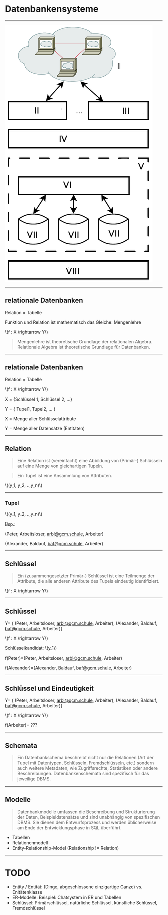 # Datenbankensysteme

---

![Übersicht über DBS](./06_Datenbanken_DBMS_Uebersicht.png)

---

## relationale Datenbanken

Relation = Tabelle

Funktion und Relation ist mathematisch das Gleiche: Mengenlehre

\\(f : X \rightarrow Y\\)

> Mengenlehre ist theoretische Grundlage der relationalen Algebra. 
> Relationale Algebra ist theoretische Grundlage für Datenbanken.

---

## relationale Datenbanken

Relation = Tabelle

\\(f : X \rightarrow Y\\)

X = {Schlüssel 1, Schlüssel 2, ...}

Y = { Tupel1, Tupel2, ... }

X = Menge aller Schlüsselattribute

Y = Menge aller Datensätze (Entitäten)

---

## Relation

> Eine Relation ist (vereinfacht) eine Abbildung von (Primär-) Schlüsseln auf eine Menge von gleichartigen Tupeln. 

> Ein Tupel ist eine Ansammlung von Attributen.

\\(\(y_1, y_2, ..,y_n\)\\)

---

### Tupel

\\(\(y_1, y_2, ..,y_n\)\\)

Bsp.:

(Peter, Arbeitsloser, arbl@gcm.schule, Arbeiter)

(Alexander, Baldauf, baf@gcm.schule, Arbeiter)

---

## Schlüssel

> Ein (zusammengesetzter Primär-) Schlüssel ist eine Teilmenge der Attribute, die alle anderen Attribute des Tupels eindeutig identifiziert.

\\(f : X \rightarrow Y\\)

---

## Schlüssel

Y= { (Peter, Arbeitsloser, arbl@gcm.schule, Arbeiter), (Alexander, Baldauf, baf@gcm.schule, Arbeiter)}

\\(f : X \rightarrow Y\\)

Schlüsselkandidat: \\(y_1\\)

f(Peter)=(Peter, Arbeitsloser, arbl@gcm.schule, Arbeiter)

f(Alexander)=(Alexander, Baldauf, baf@gcm.schule, Arbeiter)

---

## Schlüssel und Eindeutigkeit

Y= { (Peter, Arbeitsloser, arbl@gcm.schule, Arbeiter), (Alexander, Baldauf, baf@gcm.schule, Arbeiter)}

\\(f : X \rightarrow Y\\)

f(Arbeiter)= ???

---

## Schemata

> Ein Datenbankschema beschreibt nicht nur die Relationen (Art der Tupel mit Datentypen, Schlüsseln, Fremdschlüsseln, etc.) sondern auch weitere Metadaten, wie Zugriffsrechte, Statistiken oder andere Beschreibungen. Datenbankenschemata sind spezifisch für das jeweilige DBMS.

---

## Modelle

> Datenbankmodelle umfassen die Beschreibung und Strukturierung der Daten, Beispieldatensätze und sind unabhängig von spezifischen DBMS. Sie dienen dem Entwurfsprozess und werden üblicherweise am Ende der Entwicklungsphase in SQL überführt.

* Tabellen
* Relationenmodell
* Entity-Relationship-Model (Relationship != Relation)

---

# TODO

* Entity / Entität: (Dinge, abgeschlossene einzigartige Ganze) vs. Enitätenklasse
* ER-Modelle: Beispiel: Chatsystem in ER und Tabellen
* Schlüssel: Primärschlüssel, natürliche Schlüssel, künstliche Schlüssel, Fremdschlüssel